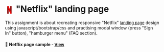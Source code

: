 # <span><img src="./pictures/icon-netflix.webp" alt=netflix style="height: 1em; vertical-align: middle;"></span> "Netflix" landing page

This assignment is about recreating responsive "Netflix" <a href="https://www.netflix.com/es-en/" style="font-size:small;"> landing page</a> design using javascript/bootstrap/css and practising modal window (press "Sign In" button), "hamburger menu" (FAQ section).

<h4>🔹 Netflix page sample - <a href="https://simonakom.github.io/netflix-page/index.html" style="font-size:small;">View</a><h4>


